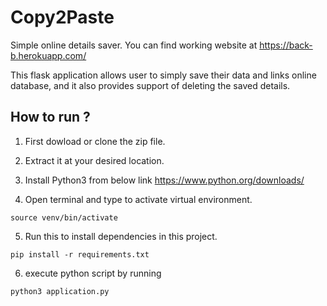 # Copy2Paste
Simple online details saver.
You can find working website at https://back-b.herokuapp.com/

This flask application allows user to simply save their data and links online database, and it also provides support of deleting 
the saved details. 

## How to run ?

1) First dowload or clone the zip file.

2) Extract it at your desired location.

3) Install Python3 from below link https://www.python.org/downloads/

4) Open terminal and type to activate virtual environment.
```
source venv/bin/activate 
```
5) Run this to install dependencies in this project.
```
pip install -r requirements.txt 
```
6) execute python script by running
```
python3 application.py
```


